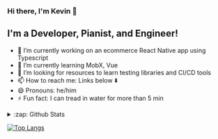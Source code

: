 ### Hi there, I'm Kevin 👋


## I'm a Developer, Pianist, and Engineer!

- 🔭 I’m currently working on an ecommerce React Native app using Typescript
- 🌱 I’m currently learning MobX, Vue
- 🤔 I’m looking for resources to learn testing libraries and CI/CD tools
- 📫 How to reach me: Links below :arrow_down:
- 😄 Pronouns: he/him
- ⚡ Fun fact: I can tread in water for more than 5 min
<!--
**NinjaEagle/NinjaEagle** is a ✨ _special_ ✨ repository because its `README.md` (this file) appears on your GitHub profile.

Here are some ideas to get you started:



-->

<details>
  <summary> :zap: Github Stats </summary>
  <img align="left" alt="NinjaEagle's Github Stats" src="https://github-readme-stats-chi-ten.vercel.app/api?username=NinjaEagle&show_icons=true&hide_border=true&theme=radical"/>
</details>

[![Top Langs](https://github-readme-stats-chi-ten.vercel.app/api/top-langs/?username=NinjaEagle&layout=compact)](https://github.com/NinjaEagle/github-readme-stats)

[website]: https://kevwang.me
[linkedin]: https://www.linkedin.com/in/kevin-wang-06/

